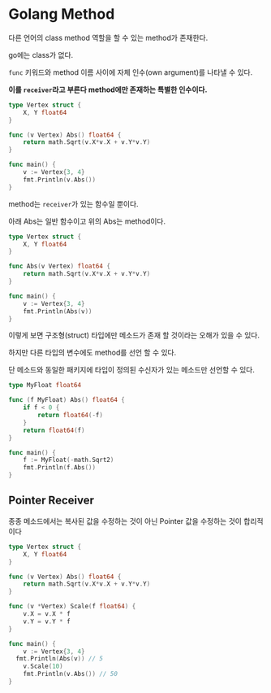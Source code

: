 # Golang Method

다른 언어의 class method 역할을 할 수 있는 method가 존재한다.

go에는 class가 없다.

`func` 키워드와 method 이름 사이에 자체 인수(own argument)를 나타낼 수 있다.

**이를 `receiver`라고 부른다 method에만 존재하는 특별한 인수이다.**

```go
type Vertex struct {
	X, Y float64
}

func (v Vertex) Abs() float64 {
	return math.Sqrt(v.X*v.X + v.Y*v.Y)
}

func main() {
	v := Vertex{3, 4}
	fmt.Println(v.Abs())
}
```

method는 `receiver`가 있는 함수일 뿐이다.

아래 Abs는 일반 함수이고 위의 Abs는 method이다.

```go
type Vertex struct {
	X, Y float64
}

func Abs(v Vertex) float64 {
	return math.Sqrt(v.X*v.X + v.Y*v.Y)
}

func main() {
	v := Vertex{3, 4}
	fmt.Println(Abs(v))
}
```

이렇게 보면 구조형(struct) 타입에만 메소드가 존재 할 것이라는 오해가 있을 수 있다.

하지만 다른 타입의 변수에도 method를 선언 할 수 있다.

단 메소드와 동일한 패키지에 타입이 정의된 수신자가 있는 메소드만 선언할 수 있다.

```go
type MyFloat float64

func (f MyFloat) Abs() float64 {
	if f < 0 {
		return float64(-f)
	}
	return float64(f)
}

func main() {
	f := MyFloat(-math.Sqrt2)
	fmt.Println(f.Abs())
}
```

## Pointer Receiver

종종 메소드에서는 복사된 값을 수정하는 것이 아닌 Pointer 값을 수정하는 것이 합리적이다

```go
type Vertex struct {
	X, Y float64
}

func (v Vertex) Abs() float64 {
	return math.Sqrt(v.X*v.X + v.Y*v.Y)
}

func (v *Vertex) Scale(f float64) {
	v.X = v.X * f
	v.Y = v.Y * f
}

func main() {
	v := Vertex{3, 4}
  fmt.Println(Abs(v)) // 5
	v.Scale(10)
	fmt.Println(v.Abs()) // 50
}
```


